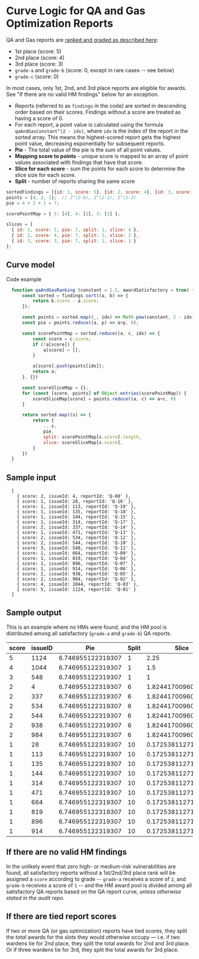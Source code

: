 # Curve Logic for QA and Gas Optimization Reports

QA and Gas reports are [ranked and graded as described here](https://docs.code4rena.com/awarding/incentive-model-and-awards#ranks-for-qa-and-gas-reports): 
- 1st place (score: 5)
- 2nd place (score: 4)
- 3rd place (score: 3)
- `grade-a` and `grade-b` (score: 0, except in rare cases -- see below)
- `grade-c` (score: 0)

In most cases, only 1st, 2nd, and 3rd place reports are eligible for awards. See "If there are no valid HM findings" below for an exception.

- Reports (referred to as `findings` in the code) are sorted in descending order based on their scores. Findings without a score are treated as having a score of 0.
- For each report, a point value is calculated using the formula `qaAndGasConstant^(2 - idx)`, where `idx` is the index of the report in the sorted array. This means the highest-scored report gets the highest point value, decreasing exponentially for subsequent reports.
- **Pie** - The total value of the pie is the sum of all point values.
- **Mapping score to points** - unique score is mapped to an array of point values associated with findings that have that score.
- **Slice for each score** - sum the points for each score to determine the slice size for each score.
- **Split** - number of reports sharing the same score

```js
sortedFindings = [{id: 1, score: 5}, {id: 2, score: 4}, {id: 3, score: 3}];
points = [4, 2, 1];  // 2^(2-0), 2^(2-1), 2^(2-2)
pie = 4 + 2 + 1 = 7;

scorePointMap = { 5: [4], 4: [2], 3: [1] };

slices = [
  { id: 1, score: 5, pie: 7, split: 1, slice: 4 },
  { id: 2, score: 4, pie: 7, split: 1, slice: 2 },
  { id: 3, score: 3, pie: 7, split: 1, slice: 1 }
];
```

## Curve model

Code example
```javascript
  function qaAndGasRanking (constant = 1.5, awardSatisfactory = true) {
      const sorted = findings.sort((a, b) => {
          return b.score - a.score;
      });

      const points = sorted.map((_, idx) => Math.pow(constant, 2 - idx));
      const pie = points.reduce((a, p) => a+p, 0);

      const scorePointMap = sorted.reduce((a, c, idx) => {
          const score = c.score;
          if (!a[score]) {
              a[score] = [];
          }

          a[score].push(points[idx]);
          return a;
      }, {})

      const scoreSliceMap = {};
      for (const [score, points] of Object.entries(scorePointMap)) {
          scoreSliceMap[score] = points.reduce((a, c) => a+c, 0)
      }

      return sorted.map((s) => {
          return {
              ...s,
              pie,
              split: scorePointMap[s.score].length,
              slice: scoreSliceMap[s.score],
          }
      })
  }
```

## Sample input

```
  [
    { score: 2, issueId: 4, reportId: 'Q-08' },
    { score: 1, issueId: 28, reportId: 'Q-16' },
    { score: 1, issueId: 113, reportId: 'Q-19' },
    { score: 1, issueId: 135, reportId: 'Q-18' },
    { score: 1, issueId: 144, reportId: 'Q-15' },
    { score: 1, issueId: 314, reportId: 'Q-17' },
    { score: 2, issueId: 337, reportId: 'Q-14' },
    { score: 1, issueId: 471, reportId: 'Q-13' },
    { score: 2, issueId: 534, reportId: 'Q-12' },
    { score: 2, issueId: 544, reportId: 'Q-10' },
    { score: 3, issueId: 548, reportId: 'Q-11' },
    { score: 1, issueId: 664, reportId: 'Q-09' },
    { score: 1, issueId: 819, reportId: 'Q-04' },
    { score: 1, issueId: 896, reportId: 'Q-07' },
    { score: 1, issueId: 914, reportId: 'Q-06' },
    { score: 2, issueId: 938, reportId: 'Q-05' },
    { score: 2, issueId: 984, reportId: 'Q-02' },
    { score: 4, issueId: 1044, reportId: 'Q-03' },
    { score: 5, issueId: 1124, reportId: 'Q-01' }
  ]
```

## Sample output

This is an example where no HMs were found, and the HM pool is distributed among all satisfactory (`grade-a` and `grade-b`) QA reports. 

| score | issueID | Pie               | Split | Slice               | reportID | award |
| ----- | ------- | ----------------- | ----- | ------------------- | -------- | ----- |
| 5     | 1124    | 6.746955122319307 | 1     | 2.25                | 'Q-01'   |  |
| 4     | 1044    | 6.746955122319307 | 1     | 1.5                 | 'Q-03'   |  |
| 3     | 548     | 6.746955122319307 | 1     | 1                   | 'Q-11'   |  |
| 2     | 4       | 6.746955122319307 | 6     | 1.824417009602195   | 'Q-08'   |  |
| 2     | 337     | 6.746955122319307 | 6     | 1.824417009602195   | 'Q-14'   |  |
| 2     | 534     | 6.746955122319307 | 6     | 1.824417009602195   | 'Q-12'   |  |
| 2     | 544     | 6.746955122319307 | 6     | 1.824417009602195   | 'Q-10'   |  |
| 2     | 938     | 6.746955122319307 | 6     | 1.824417009602195   | 'Q-05'   |  |
| 2     | 984     | 6.746955122319307 | 6     | 1.824417009602195   | 'Q-02'   |  |
| 1     | 28      | 6.746955122319307 | 10    | 0.17253811271711028 | 'Q-16'   |  |
| 1     | 113     | 6.746955122319307 | 10    | 0.17253811271711028 | 'Q-19'   |  |
| 1     | 135     | 6.746955122319307 | 10    | 0.17253811271711028 | 'Q-18'   |  |
| 1     | 144     | 6.746955122319307 | 10    | 0.17253811271711028 | 'Q-15'   |  |
| 1     | 314     | 6.746955122319307 | 10    | 0.17253811271711028 | 'Q-17'   |  |
| 1     | 471     | 6.746955122319307 | 10    | 0.17253811271711028 | 'Q-13'   |  |
| 1     | 664     | 6.746955122319307 | 10    | 0.17253811271711028 | 'Q-09'   |  |
| 1     | 819     | 6.746955122319307 | 10    | 0.17253811271711028 | 'Q-04'   |  |
| 1     | 896     | 6.746955122319307 | 10    | 0.17253811271711028 | 'Q-07'   |  |
| 1     | 914     | 6.746955122319307 | 10    | 0.17253811271711028 | 'Q-06'   |  |

## If there are no valid HM findings

In the unlikely event that zero high- or medium-risk vulnerabilities are found, all satisfactory reports without a 1st/2nd/3rd place rank will be assigned a `score` according to grade -- `grade-a` receives a score of `2`, and `grade-b` receives a score of `1` -- and the HM award pool is divided among all satisfactory QA reports based on the QA report curve, *unless otherwise stated in the audit repo.* 

## If there are tied report scores

If two or more QA (or gas optimization) reports have tied scores, they split the _total_ awards for the slots they would otherwise occupy — i.e. if two wardens tie for 2nd place, they split the total awards for 2nd and 3rd place. Or if three wardens tie for 3rd, they split the total awards for 3rd place.

